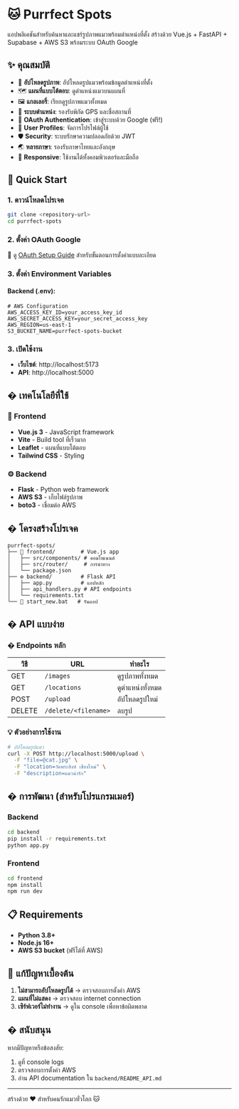 # 🐱 Purrfect Spots

แอปพลิเคชันสำหรับค้นหาและแชร์รูปภาพแมวพร้อมตำแหน่งที่ตั้ง สร้างด้วย Vue.js + FastAPI + Supabase + AWS S3 พร้อมระบบ OAuth Google

## ✨ คุณสมบัติ

- 📸 **อัปโหลดรูปภาพ**: อัปโหลดรูปแมวพร้อมข้อมูลตำแหน่งที่ตั้ง
- 🗺️ **แผนที่แบบโต้ตอบ**: ดูตำแหน่งแมวบนแผนที่
- 🖼️ **แกลเลอรี่**: เรียกดูรูปภาพแมวทั้งหมด
- 📍 **ระบบตำแหน่ง**: รองรับพิกัด GPS และชื่อสถานที่
- 🔐 **OAuth Authentication**: เข้าสู่ระบบด้วย Google (ฟรี!)
- 👤 **User Profiles**: จัดการโปรไฟล์ผู้ใช้
- 🛡️ **Security**: ระบบรักษาความปลอดภัยด้วย JWT
- 🌏 **หลายภาษา**: รองรับภาษาไทยและอังกฤษ
- 📱 **Responsive**: ใช้งานได้ทั้งคอมพิวเตอร์และมือถือ

## 🚀 Quick Start

### 1. ดาวน์โหลดโปรเจค
```bash
git clone <repository-url>
cd purrfect-spots
```

### 2. ตั้งค่า OAuth Google
📖 ดู [OAuth Setup Guide](OAuth_Setup_Guide.md) สำหรับขั้นตอนการตั้งค่าแบบละเอียด

### 3. ตั้งค่า Environment Variables

#### Backend (.env):
```env
# AWS Configuration
AWS_ACCESS_KEY_ID=your_access_key_id
AWS_SECRET_ACCESS_KEY=your_secret_access_key
AWS_REGION=us-east-1
S3_BUCKET_NAME=purrfect-spots-bucket
```

### 3. เปิดใช้งาน
- **เว็บไซต์**: http://localhost:5173
- **API**: http://localhost:5000

## � เทคโนโลยีที่ใช้

### 🎨 Frontend
- **Vue.js 3** - JavaScript framework
- **Vite** - Build tool ที่เร็วมาก
- **Leaflet** - แผนที่แบบโต้ตอบ
- **Tailwind CSS** - Styling

### ⚙️ Backend
- **Flask** - Python web framework
- **AWS S3** - เก็บไฟล์รูปภาพ
- **boto3** - เชื่อมต่อ AWS

## � โครงสร้างโปรเจค

```
purrfect-spots/
├── 🎨 frontend/        # Vue.js app
│   ├── src/components/ # คอมโพเนนต์
│   ├── src/router/     # การนำทาง
│   └── package.json
├── ⚙️ backend/         # Flask API
│   ├── app.py         # แอปหลัก
│   ├── api_handlers.py # API endpoints
│   └── requirements.txt
└── 🚀 start_new.bat   # รันแอป
```

## � API แบบง่าย

### � Endpoints หลัก

| วิธี | URL | ทำอะไร |
|------|-----|--------|
| GET | `/images` | ดูรูปภาพทั้งหมด |
| GET | `/locations` | ดูตำแหน่งทั้งหมด |
| POST | `/upload` | อัปโหลดรูปใหม่ |
| DELETE | `/delete/<filename>` | ลบรูป |

### 💡 ตัวอย่างการใช้งาน
```bash
# อัปโหลดรูปแมว
curl -X POST http://localhost:5000/upload \
  -F "file=@cat.jpg" \
  -F "location=วัดพระสิงห์ เชียงใหม่" \
  -F "description=แมวน่ารัก"
```

## �️ การพัฒนา (สำหรับโปรแกรมเมอร์)

### Backend
```bash
cd backend
pip install -r requirements.txt
python app.py
```

### Frontend
```bash
cd frontend
npm install
npm run dev
```

## 📋 Requirements

- **Python 3.8+** 
- **Node.js 16+**
- **AWS S3 bucket** (ฟรีได้ที่ AWS)

## 🚨 แก้ปัญหาเบื้องต้น

1. **ไม่สามารถอัปโหลดรูปได้** → ตรวจสอบการตั้งค่า AWS
2. **แผนที่ไม่แสดง** → ตรวจสอบ internet connection
3. **เซิร์ฟเวอร์ไม่ทำงาน** → ดูใน console เพื่อหาข้อผิดพลาด

## � สนับสนุน

หากมีปัญหาหรือข้อสงสัย:
1. ดูที่ console logs
2. ตรวจสอบการตั้งค่า AWS
3. อ่าน API documentation ใน `backend/README_API.md`

---

สร้างด้วย ❤️ สำหรับคนรักแมวทั่วโลก 🐱
